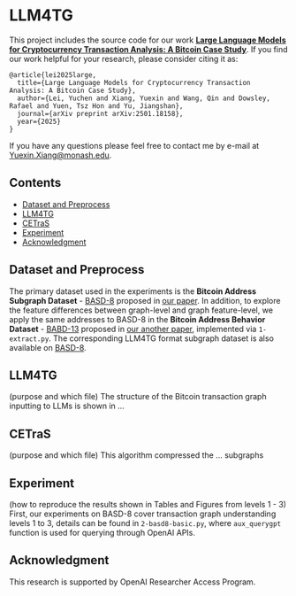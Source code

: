 # LLM4TG

This project includes the source code for our work **[Large Language Models for Cryptocurrency Transaction Analysis: A Bitcoin Case Study](https://arxiv.org/abs/2501.18158)**. If you find our work helpful for your research, please consider citing it as:

    @article{lei2025large,
      title={Large Language Models for Cryptocurrency Transaction Analysis: A Bitcoin Case Study},
      author={Lei, Yuchen and Xiang, Yuexin and Wang, Qin and Dowsley, Rafael and Yuen, Tsz Hon and Yu, Jiangshan},
      journal={arXiv preprint arXiv:2501.18158},
      year={2025}
    }

If you have any questions please feel free to contact me by e-mail at Yuexin.Xiang@monash.edu.

## Contents

- [Dataset and Preprocess](#dataset-and-preprocess)
- [LLM4TG](#llm4tg)
- [CETraS](#cetras)
- [Experiment](#experiment)
- [Acknowledgment](#acknowledgment)

## Dataset and Preprocess
The primary dataset used in the experiments is the **Bitcoin Address Subgraph Dataset** - [BASD-8](https://www.kaggle.com/datasets/lemonx/basd8) proposed in [our paper](https://ieeexplore.ieee.org/abstract/document/10020980). In addition, to explore the feature differences between graph-level and graph feature-level, we apply the same addresses to BASD-8 in the **Bitcoin Address Behavior Dataset** - [BABD-13](https://www.kaggle.com/datasets/lemonx/babd13) proposed in [our another paper](https://ieeexplore.ieee.org/abstract/document/10375557), implemented via `1-extract.py`. The corresponding LLM4TG format subgraph dataset is also available on [BASD-8](https://www.kaggle.com/datasets/lemonx/basd8).



## LLM4TG
(purpose and which file) The structure of the Bitcoin transaction graph inputting to LLMs is shown in ...


## CETraS
(purpose and which file) This algorithm compressed the ... subgraphs 


## Experiment
(how to reproduce the results shown in Tables and Figures from levels 1 - 3) First, our experiments on BASD-8 cover transaction graph understanding levels 1 to 3, details can be found in `2-basd8-basic.py`, where `aux_querygpt` function is used for querying through OpenAI APIs.


## Acknowledgment
This research is supported by OpenAI Researcher Access Program.



